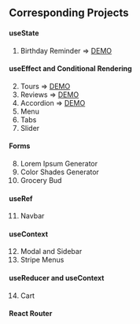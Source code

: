 ## Corresponding Projects

#### useState

1. Birthday Reminder => [DEMO](https://dog-birthday-reminder.netlify.app/)

#### useEffect and Conditional Rendering

2. Tours => [DEMO](https://tours-project.netlify.app/)
3. Reviews => [DEMO](https://reviews-vaibhav.netlify.app/)
4. Accordion => [DEMO](https://questions-card.netlify.app/)
5. Menu
6. Tabs
7. Slider

#### Forms

8. Lorem Ipsum Generator
9. Color Shades Generator
10. Grocery Bud

#### useRef

11. Navbar

#### useContext

12. Modal and Sidebar
13. Stripe Menus

#### useReducer and useContext

14. Cart

#### React Router
